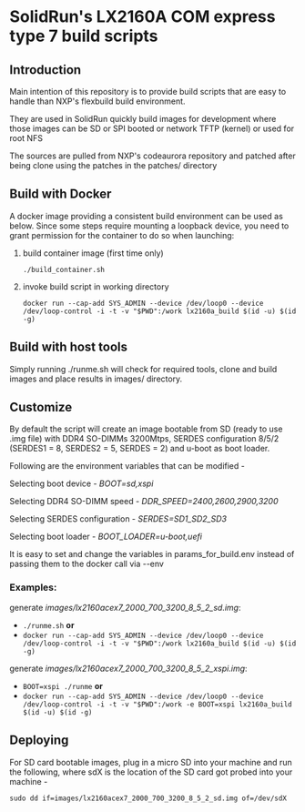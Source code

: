 # SolidRun's LX2160A COM express type 7 build scripts

## Introduction
Main intention of this repository is to provide build scripts that are easy to handle than NXP's flexbuild build environment.

They are used in SolidRun quickly build images for development where those images can be SD or SPI booted or network TFTP (kernel) or used for root NFS

The sources are pulled from NXP's codeaurora repository and patched after being clone using the patches in the patches/ directory

## Build with Docker
A docker image providing a consistent build environment can be used as below. Since some steps require mounting a loopback device, you need to grant permission for the container to do so when launching:

1. build container image (first time only)
   ```
   ./build_container.sh
   ```
2. invoke build script in working directory
   ```
   docker run --cap-add SYS_ADMIN --device /dev/loop0 --device /dev/loop-control -i -t -v "$PWD":/work lx2160a_build $(id -u) $(id -g)
   ```

## Build with host tools
Simply running ./runme.sh will check for required tools, clone and build images and place results in images/ directory.

## Customize
By default the script will create an image bootable from SD (ready to use .img file) with DDR4 SO-DIMMs 3200Mtps, SERDES configuration 8/5/2 (SERDES1 = 8, SERDES2 = 5, SERDES = 2) and u-boot as boot loader.

Following are the environment variables that can be modified -

Selecting boot device - *BOOT=sd,xspi*

Selecting DDR4 SO-DIMM speed - *DDR_SPEED=2400,2600,2900,3200*

Selecting SERDES configuration - *SERDES=SD1_SD2_SD3*

Selecting boot loader - *BOOT_LOADER=u-boot,uefi*

It is easy to set and change the variables in params_for_build.env instead of passing them to the docker call via --env <params>

### Examples:
generate *images/lx2160acex7_2000_700_3200_8_5_2_sd.img*:
- `./runme.sh` **or**
- `docker run --cap-add SYS_ADMIN --device /dev/loop0 --device /dev/loop-control -i -t -v "$PWD":/work lx2160a_build $(id -u) $(id -g)`

generate *images/lx2160acex7_2000_700_3200_8_5_2_xspi.img*:
- `BOOT=xspi ./runme` **or**
- `docker run --cap-add SYS_ADMIN --device /dev/loop0 --device /dev/loop-control -i -t -v "$PWD":/work -e BOOT=xspi lx2160a_build $(id -u) $(id -g)`

## Deploying
For SD card bootable images, plug in a micro SD into your machine and run the following, where sdX is the location of the SD card got probed into your machine -

`sudo dd if=images/lx2160acex7_2000_700_3200_8_5_2_sd.img of=/dev/sdX`
